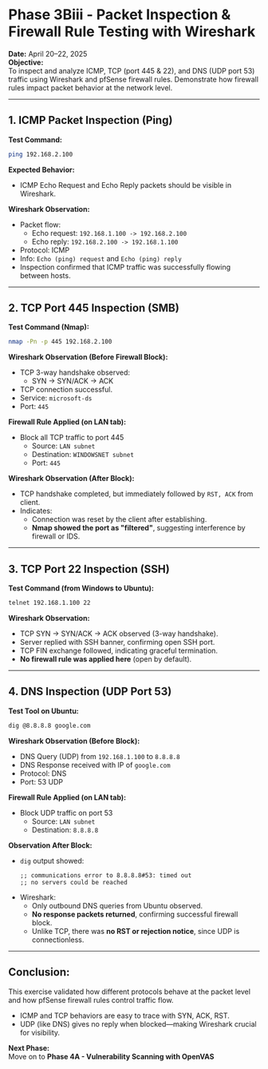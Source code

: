 # Phase 3Biii - Packet Inspection & Firewall Rule Testing with Wireshark  
**Date:** April 20–22, 2025  
**Objective:**  
To inspect and analyze ICMP, TCP (port 445 & 22), and DNS (UDP port 53) traffic using Wireshark and pfSense firewall rules. Demonstrate how firewall rules impact packet behavior at the network level.

---

## 1. ICMP Packet Inspection (Ping)

**Test Command:**  
```bash
ping 192.168.2.100
```

**Expected Behavior:**  
- ICMP Echo Request and Echo Reply packets should be visible in Wireshark.

**Wireshark Observation:**  
- Packet flow:
  - Echo request: `192.168.1.100 -> 192.168.2.100`
  - Echo reply: `192.168.2.100 -> 192.168.1.100`
- Protocol: ICMP  
- Info: `Echo (ping) request` and `Echo (ping) reply`  
- Inspection confirmed that ICMP traffic was successfully flowing between hosts.

---

## 2. TCP Port 445 Inspection (SMB)

**Test Command (Nmap):**  
```bash
nmap -Pn -p 445 192.168.2.100
```

**Wireshark Observation (Before Firewall Block):**  
- TCP 3-way handshake observed:
  - SYN → SYN/ACK → ACK
- TCP connection successful.
- Service: `microsoft-ds`  
- Port: `445`

**Firewall Rule Applied (on LAN tab):**  
- Block all TCP traffic to port 445  
  - Source: `LAN subnet`
  - Destination: `WINDOWSNET subnet`
  - Port: `445`

**Wireshark Observation (After Block):**  
- TCP handshake completed, but immediately followed by `RST, ACK` from client.  
- Indicates:  
  - Connection was reset by the client after establishing.  
  - **Nmap showed the port as "filtered"**, suggesting interference by firewall or IDS.

---

## 3. TCP Port 22 Inspection (SSH)

**Test Command (from Windows to Ubuntu):**  
```bash
telnet 192.168.1.100 22
```

**Wireshark Observation:**  
- TCP SYN → SYN/ACK → ACK observed (3-way handshake).
- Server replied with SSH banner, confirming open SSH port.
- TCP FIN exchange followed, indicating graceful termination.
- **No firewall rule was applied here** (open by default).

---

## 4. DNS Inspection (UDP Port 53)

**Test Tool on Ubuntu:**  
```bash
dig @8.8.8.8 google.com
```

**Wireshark Observation (Before Block):**  
- DNS Query (UDP) from `192.168.1.100` to `8.8.8.8`
- DNS Response received with IP of `google.com`
- Protocol: DNS  
- Port: 53 UDP

**Firewall Rule Applied (on LAN tab):**  
- Block UDP traffic on port 53  
  - Source: `LAN subnet`
  - Destination: `8.8.8.8`

**Observation After Block:**  
- `dig` output showed:
  ```text
  ;; communications error to 8.8.8.8#53: timed out
  ;; no servers could be reached
  ```
- Wireshark:  
  - Only outbound DNS queries from Ubuntu observed.  
  - **No response packets returned**, confirming successful firewall block.  
  - Unlike TCP, there was **no RST or rejection notice**, since UDP is connectionless.

---

## Conclusion:
This exercise validated how different protocols behave at the packet level and how pfSense firewall rules control traffic flow.  
- ICMP and TCP behaviors are easy to trace with SYN, ACK, RST.
- UDP (like DNS) gives no reply when blocked—making Wireshark crucial for visibility.

**Next Phase:**  
Move on to **Phase 4A - Vulnerability Scanning with OpenVAS**
